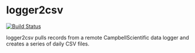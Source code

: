 logger2csv
=====================

[![Build Status](https://travis-ci.org/usgs/logger2csv.png)](https://travis-ci.org/usgs/logger2csv)

logger2csv pulls records from a remote CampbellScientific data logger and creates a series of daily CSV files. 
